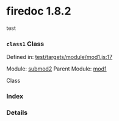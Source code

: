 
# firedoc 1.8.2

test

### `class1` Class


Defined in: [test/targets/module/mod1.js:17](../files/test/targets/module/mod1.js.js)

Module: [submod2](../modules/submod2.md)
Parent Module: [mod1](../modules/mod1.md)




Class

### Index







### Details




